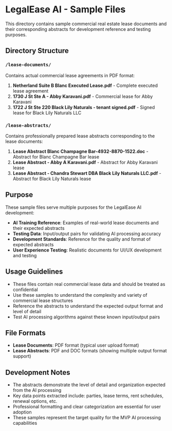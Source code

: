 # LegalEase AI - Sample Files

This directory contains sample commercial real estate lease documents and their corresponding abstracts for development reference and testing purposes.

## Directory Structure

### `/lease-documents/`
Contains actual commercial lease agreements in PDF format:

1. **Netherland Suite B Blanc Executed Lease.pdf** - Complete executed lease agreement
2. **1730 J St Ste A - Abby Karavani.pdf** - Commercial lease for Abby Karavani
3. **1722 J St Ste 220 Black Lily Naturals - tenant signed.pdf** - Signed lease for Black Lily Naturals LLC

### `/lease-abstracts/`
Contains professionally prepared lease abstracts corresponding to the lease documents:

1. **Lease Abstract Blanc Champagne Bar-4932-8870-1522.doc** - Abstract for Blanc Champagne Bar lease
2. **Lease Abstract - Abby A Karavani.pdf** - Abstract for Abby Karavani lease
3. **Lease Abstract - Chandra Stewart DBA Black Lily Naturals LLC.pdf** - Abstract for Black Lily Naturals lease

## Purpose

These sample files serve multiple purposes for the LegalEase AI development:

- **AI Training Reference**: Examples of real-world lease documents and their expected abstracts
- **Testing Data**: Input/output pairs for validating AI processing accuracy
- **Development Standards**: Reference for the quality and format of expected abstracts
- **User Experience Testing**: Realistic documents for UI/UX development and testing

## Usage Guidelines

- These files contain real commercial lease data and should be treated as confidential
- Use these samples to understand the complexity and variety of commercial lease structures
- Reference the abstracts to understand the expected output format and level of detail
- Test AI processing algorithms against these known input/output pairs

## File Formats

- **Lease Documents**: PDF format (typical user upload format)
- **Lease Abstracts**: PDF and DOC formats (showing multiple output format support)

## Development Notes

- The abstracts demonstrate the level of detail and organization expected from the AI processing
- Key data points extracted include: parties, lease terms, rent schedules, renewal options, etc.
- Professional formatting and clear categorization are essential for user adoption
- These samples represent the target quality for the MVP AI processing capabilities
